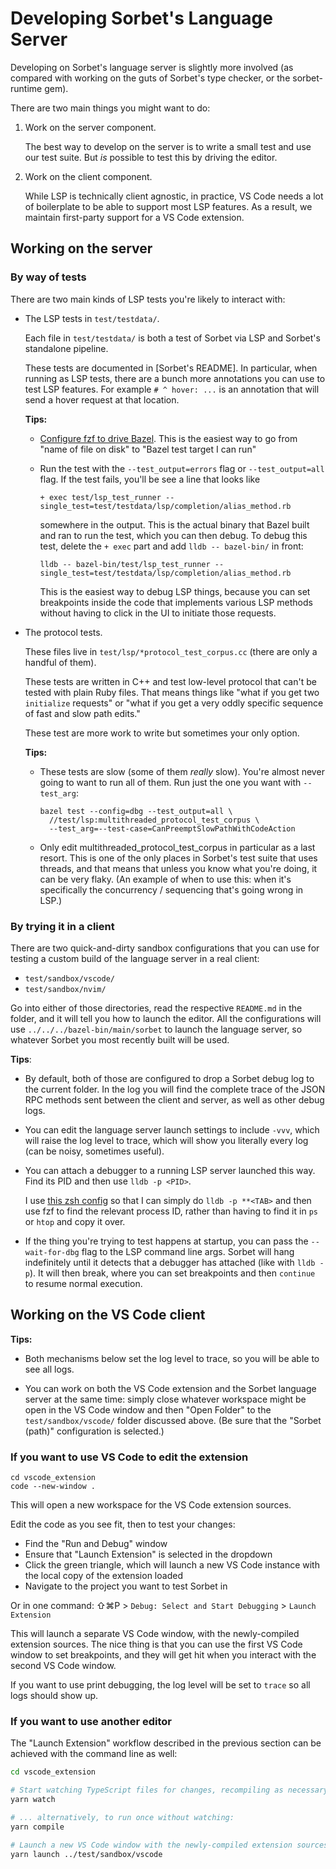 # Developing Sorbet's Language Server

Developing on Sorbet's language server is slightly more involved (as compared
with working on the guts of Sorbet's type checker, or the sorbet-runtime gem).

There are two main things you might want to do:

1.  Work on the server component.

    The best way to develop on the server is to write a small test and use
    our test suite. But _is_ possible to test this by driving the editor.

2.  Work on the client component.

    While LSP is technically client agnostic, in practice, VS Code needs a lot
    of boilerplate to be able to support most LSP features. As a result, we
    maintain first-party support for a VS Code extension.

## Working on the server

### By way of tests

There are two main kinds of LSP tests you're likely to interact with:

- The LSP tests in `test/testdata/`.

  Each file in `test/testdata/` is both a test of Sorbet via LSP and Sorbet's
  standalone pipeline.

  These tests are documented in [Sorbet's README]. In particular, when running
  as LSP tests, there are a bunch more annotations you can use to test LSP
  features. For example `# ^ hover: ...` is an annotation that will send a hover
  request at that location.

  **Tips:**

  - [Configure fzf to drive Bazel](https://blog.jez.io/fzf-bazel/). This is the
    easiest way to go from "name of file on disk" to "Bazel test target I can
    run"

  - Run the test with the `--test_output=errors` flag or `--test_output=all`
    flag. If the test fails, you'll be see a line that looks like

    ```
    + exec test/lsp_test_runner --single_test=test/testdata/lsp/completion/alias_method.rb
    ```

    somewhere in the output. This is the actual binary that Bazel built and ran
    to run the test, which you can then debug. To debug this test, delete the `+
    exec` part and add `lldb -- bazel-bin/` in front:

    ```
    lldb -- bazel-bin/test/lsp_test_runner --single_test=test/testdata/lsp/completion/alias_method.rb
    ```

    This is the easiest way to debug LSP things, because you can set breakpoints
    inside the code that implements various LSP methods without having to click
    in the UI to initiate those requests.

- The protocol tests.

  These files live in `test/lsp/*protocol_test_corpus.cc` (there are only a
  handful of them).

  These tests are written in C++ and test low-level protocol that can't be
  tested with plain Ruby files. That means things like "what if you get two
  `initialize` requests" or "what if you get a very oddly specific sequence of
  fast and slow path edits."

  These test are more work to write but sometimes your only option.

  **Tips:**

  - These tests are slow (some of them _really_ slow). You're almost never going
    to want to run all of them. Run just the one you want with `--test_arg`:

    ```
    bazel test --config=dbg --test_output=all \
      //test/lsp:multithreaded_protocol_test_corpus \
      --test_arg=--test-case=CanPreemptSlowPathWithCodeAction
    ```

  - Only edit multithreaded_protocol_test_corpus in particular as a last resort.
    This is one of the only places in Sorbet's test suite that uses threads, and
    that means that unless you know what you're doing, it can be very flaky.
    (An example of when to use this: when it's specifically the concurrency /
    sequencing that's going wrong in LSP.)

### By trying it in a client

There are two quick-and-dirty sandbox configurations that you can use for
testing a custom build of the language server in a real client:

- `test/sandbox/vscode/`
- `test/sandbox/nvim/`

Go into either of those directories, read the respective `README.md` in the
folder, and it will tell you how to launch the editor. All the configurations
will use `../../../bazel-bin/main/sorbet` to launch the language server, so
whatever Sorbet you most recently built will be used.

**Tips**:

- By default, both of those are configured to drop a Sorbet debug log to the
  current folder. In the log you will find the complete trace of the JSON RPC
  methods sent between the client and server, as well as other debug logs.

- You can edit the language server launch settings to include `-vvv`, which will
  raise the log level to trace, which will show you literally every log (can be
  noisy, sometimes useful).

- You can attach a debugger to a running LSP server launched this way. Find its
  PID and then use `lldb -p <PID>`.

  I use [this zsh config][fzf-lldb] so that I can simply do `lldb -p **<TAB>`
  and then use fzf to find the relevant process ID, rather than having to find
  it in `ps` or `htop` and copy it over.

- If the thing you're trying to test happens at startup, you can pass the
  `--wait-for-dbg` flag to the LSP command line args. Sorbet will hang
  indefinitely until it detects that a debugger has attached (like with `lldb
  -p`). It will then break, where you can set breakpoints and then `continue` to
  resume normal execution.

[fzf-lldb]: https://github.com/jez/dotfiles/blob/master/util/lldb.zsh

## Working on the VS Code client

**Tips:**

- Both mechanisms below set the log level to trace, so you will be able to see
  all logs.

- You can work on both the VS Code extension and the Sorbet language server at
  the same time: simply close whatever workspace might be open in the VS Code
  window and then "Open Folder" to the `test/sandbox/vscode/` folder discussed
  above. (Be sure that the "Sorbet (path)" configuration is selected.)


### If you want to use VS Code to edit the extension

```
cd vscode_extension
code --new-window .
```

This will open a new workspace for the VS Code extension sources.

Edit the code as you see fit, then to test your changes:

- Find the "Run and Debug" window
- Ensure that "Launch Extension" is selected in the dropdown
- Click the green triangle, which will launch a new VS Code instance with the
  local copy of the extension loaded
- Navigate to the project you want to test Sorbet in

Or in one command: ⇧⌘P > `Debug: Select and Start Debugging` > `Launch Extension`

This will launch a separate VS Code window, with the newly-compiled extension
sources. The nice thing is that you can use the first VS Code window to set
breakpoints, and they will get hit when you interact with the second VS Code
window.

If you want to use print debugging, the log level will be set to `trace` so all
logs should show up.

### If you want to use another editor

The "Launch Extension" workflow described in the previous section can be
achieved with the command line as well:

```bash
cd vscode_extension

# Start watching TypeScript files for changes, recompiling as necessary.
yarn watch

# ... alternatively, to run once without watching:
yarn compile

# Launch a new VS Code window with the newly-compiled extension sources
yarn launch ../test/sandbox/vscode
```

